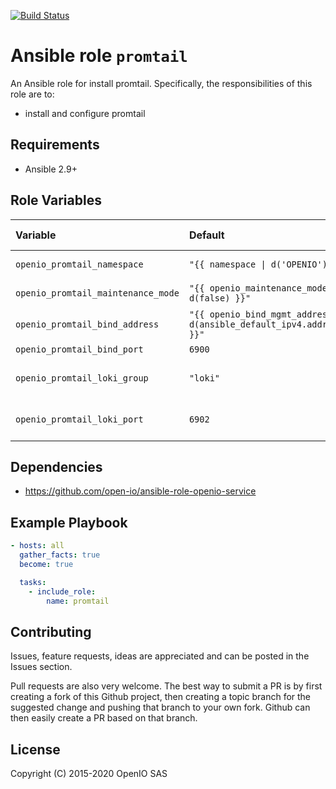 [![Build Status](https://travis-ci.org/open-io/ansible-role-openio-promtail.svg?branch=master)](https://travis-ci.org/open-io/ansible-role-openio-promtail)
# Ansible role `promtail`

An Ansible role for install promtail. Specifically, the responsibilities of this role are to:

- install and configure promtail

## Requirements

- Ansible 2.9+

## Role Variables

| Variable   | Default | Comments (type)  |
| :---       | :---    | :---             |
| `openio_promtail_namespace` | `"{{ namespace \| d('OPENIO') }}"` | OpenIO Namespace |
| `openio_promtail_maintenance_mode` | `"{{ openio_maintenance_mode \| d(false) }}"` | Maintenance mode |
| `openio_promtail_bind_address` | `"{{ openio_bind_mgmt_address \| d(ansible_default_ipv4.address) }}"` | Binding IP address |
| `openio_promtail_bind_port` | `6900` | Binding port |
| `openio_promtail_loki_group` | `"loki"`  | Lloki group in the inventory |
| `openio_promtail_loki_port` | `6902` | Default port on which loki listens |

## Dependencies
- https://github.com/open-io/ansible-role-openio-service

## Example Playbook

```yaml
- hosts: all
  gather_facts: true
  become: true

  tasks:
    - include_role:
        name: promtail
```

## Contributing

Issues, feature requests, ideas are appreciated and can be posted in the Issues section.

Pull requests are also very welcome.
The best way to submit a PR is by first creating a fork of this Github project, then creating a topic branch for the suggested change and pushing that branch to your own fork.
Github can then easily create a PR based on that branch.

## License
Copyright (C) 2015-2020 OpenIO SAS
